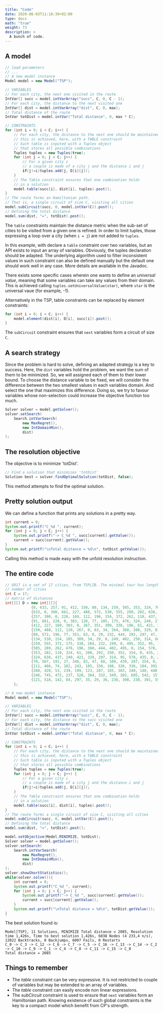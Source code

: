 ```yaml
---
title: "Code"
date: 2020-06-03T11:18:39+02:00
type: docs
math: "true"
weight: 73
description: >
  A bunch of code.
---
```


A model
-------

```java
// load parameters
// ...
// A new model instance
Model model = new Model("TSP");

// VARIABLES
// For each city, the next one visited in the route
IntVar[] succ = model.intVarArray("succ", C, 0, C - 1);
// For each city, the distance to the next visited one
IntVar[] dist = model.intVarArray("dist", C, 0, max);
// Total distance of the route
IntVar totDist = model.intVar("Total distance", 0, max * C);

// CONSTRAINTS
for (int i = 0; i < C; i++) {
    // For each city, the distance to the next one should be maintained
    // this is achieved, here, with a TABLE constraint
    // Such table is inputed with a Tuples object
    // that stores all possible combinations
    Tuples tuples = new Tuples(true);
    for (int j = 0; j < C; j++) {
        // For a given city i
        // a couple is made of a city j and the distance i and j 
        if(j!=i)tuples.add(j, D[i][j]);
    }
    // The Table constraint ensures that one combination holds 
    // in a solution
    model.table(succ[i], dist[i], tuples).post();
}
// The route forms an Hamiltonian path.
// That is, a single circuit of size C, visiting all cities
model.subCircuit(succ, 0, model.intVar(C)).post();
// Defining the total distance
model.sum(dist, "=", totDist).post();
```

The `table` constraints maintain the distance metric when the sub-set of cities to be visited from a given one is refined.
In order to limit tuples, those expressing a loop over a city (when `i = j`) are not added to `tuples`.

In this example, with declare a `table` constraint over two variables, but an API exists to input an array of variables. Obviously, the tuples declaration should be adapted.
The underlying algorithm used to filter inconsistent values in such constraint can also be defined manually but the default one should work well in any case. More details are available in the Javadoc.

There exists some specific cases wherein one wants to define an *universal value*, meaning that some variables can take any values from their domain.
This is achieved calling `tuples.setUniversalValue(star)`, where `star` is the universal vaue (for example, -1).

Alternatively in the TSP, table constraints can be replaced by element constraints:

```java
for (int i = 0; i < C; i++) {
    model.element(dist[i], D[i], succ[i]).post();
}   
```

The `subCircuit` constraint ensures that `next` variables form a circuit of size `C`.

A search strategy
-----------------

Since the problem is hard to solve, defining an adapted strategy is a
key to success. 
Here, the `dist` variables hold the problem, we want the sum of them to be minimized.
So, we will assigned each of them to their lower bound.
To choose the distance variable to be fixed, we will consider the difference between the two smallest values in each variables domain.
And select the one that maximizes this difference.
Doing so, we try to favour variables whose non-selection could increase the objective function too much. 

```java
Solver solver = model.getSolver();
solver.setSearch(
    Search.intVarSearch(
        new MaxRegret(), 
        new IntDomainMin(), 
        dist)
);
```

The resolution objective
------------------------

The objective is to minimize 'totDist'.

```java
// Find a solution that minimizes 'totDist'
Solution best = solver.findOptimalSolution(totDist, false);
```

This method attempts to find the optimal solution.

Pretty solution output
----------------------

We can define a function that prints any solutions in a pretty way.

```java
int current = 0;
System.out.printf("C_%d ", current);
for (int j = 0; j < C; j++) {
    System.out.printf("-> C_%d ", succ[current].getValue());
    current = succ[current].getValue();
}
System.out.printf("\nTotal distance = %d\n", totDist.getValue());
```

Calling this method is made easy with the unfold resolution instruction.

The entire code
---------------

```java
// GR17 is a set of 17 cities, from TSPLIB. The minimal tour has length 2085.
// number of cities
int C = 17;
// matrix of distances
int[][] D = new int[][]{
            {0, 633, 257, 91, 412, 150, 80, 134, 259, 505, 353, 324, 70, 211, 268, 246, 121},
            {633, 0, 390, 661, 227, 488, 572, 530, 555, 289, 282, 638, 567, 466, 420, 745, 518},
            {257, 390, 0, 228, 169, 112, 196, 154, 372, 262, 110, 437, 191, 74, 53, 472, 142},
            {91, 661, 228, 0, 383, 120, 77, 105, 175, 476, 324, 240, 27, 182, 239, 237, 84},
            {412, 227, 169, 383, 0, 267, 351, 309, 338, 196, 61, 421, 346, 243, 199, 528, 297},
            {150, 488, 112, 120, 267, 0, 63, 34, 264, 360, 208, 329, 83, 105, 123, 364, 35},
            {80, 572, 196, 77, 351, 63, 0, 29, 232, 444, 292, 297, 47, 150, 207, 332, 29},
            {134, 530, 154, 105, 309, 34, 29, 0, 249, 402, 250, 314, 68, 108, 165, 349, 36},
            {259, 555, 372, 175, 338, 264, 232, 249, 0, 495, 352, 95, 189, 326, 383, 202, 236},
            {505, 289, 262, 476, 196, 360, 444, 402, 495, 0, 154, 578, 439, 336, 240, 685, 390},
            {353, 282, 110, 324, 61, 208, 292, 250, 352, 154, 0, 435, 287, 184, 140, 542, 238},
            {324, 638, 437, 240, 421, 329, 297, 314, 95, 578, 435, 0, 254, 391, 448, 157, 301},
            {70, 567, 191, 27, 346, 83, 47, 68, 189, 439, 287, 254, 0, 145, 202, 289, 55},
            {211, 466, 74, 182, 243, 105, 150, 108, 326, 336, 184, 391, 145, 0, 57, 426, 96},
            {268, 420, 53, 239, 199, 123, 207, 165, 383, 240, 140, 448, 202, 57, 0, 483, 153},
            {246, 745, 472, 237, 528, 364, 332, 349, 202, 685, 542, 157, 289, 426, 483, 0, 336},
            {121, 518, 142, 84, 297, 35, 29, 36, 236, 390, 238, 301, 55, 96, 153, 336, 0}
    };

// A new model instance
Model model = new Model("TSP");

// VARIABLES
// For each city, the next one visited in the route
IntVar[] succ = model.intVarArray("succ", C, 0, C - 1);
// For each city, the distance to the succ visited one
IntVar[] dist = model.intVarArray("dist", C, 0, max);
// Total distance of the route
IntVar totDist = model.intVar("Total distance", 0, max * C);

// CONSTRAINTS
for (int i = 0; i < C; i++) {
    // For each city, the distance to the next one should be maintained
    // this is achieved, here, with a TABLE constraint
    // Such table is inputed with a Tuples object
    // that stores all possible combinations
    Tuples tuples = new Tuples(true);
    for (int j = 0; j < C; j++) {
        // For a given city i
        // a couple is made of a city j and the distance i and j 
        if(j!=i)tuples.add(j, D[i][j]);
    }
    // The Table constraint ensures that one combination holds 
    // in a solution
    model.table(succ[i], dist[i], tuples).post();
}
// The route forms a single circuit of size C, visiting all cities
model.subCircuit(succ, 0, model.intVar(C)).post();
// Defining the total distance
model.sum(dist, "=", totDist).post();

model.setObjective(Model.MINIMIZE, totDist);
Solver solver = model.getSolver();
solver.setSearch(
    Search.intVarSearch(
        new MaxRegret(), 
        new IntDomainMin(), 
        dist)
);
solver.showShortStatistics();
while(solver.solve()){
    int current = 0;
    System.out.printf("C_%d ", current);
    for (int j = 0; j < C; j++) {
        System.out.printf("-> C_%d ", succ[current].getValue());
        current = succ[current].getValue();
    }
    System.out.printf("\nTotal distance = %d\n", totDist.getValue());
}
```

The best solution found is:

```
Model[TSP], 11 Solutions, MINIMIZE Total distance = 2085, Resolution time 1,426s, Time to best solution 1,426s, 6038 Nodes (4 233,4 n/s), 12022 Backtracks, 0 Backjumps, 6007 Fails, 0 Restarts
C_0 -> C_3 -> C_12 -> C_6 -> C_7 -> C_5 -> C_16 -> C_13 -> C_14 -> C_2 -> C_10 -> C_9 -> C_1 -> C_4 -> C_8 -> C_11 -> C_15 -> C_0 
Total distance = 2085
```

Things to remember
------------------

-   The *table* constraint can be very expressive. It is not restricted to couple of variables but may be extended to an array of variables.
- The *table* constraint can easily encode non linear expressions.
- The *subCircuit* constraint is used to ensure that `next` variables form an Hamiltonian path. Knowing existence of such global constraints is the key to a compact model which benefit from CP's strength. 
